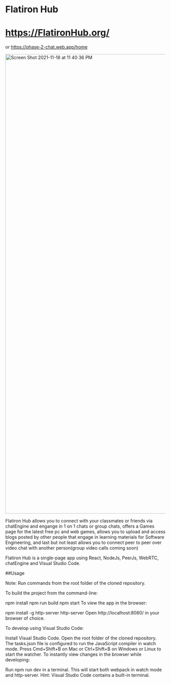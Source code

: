 # Flatiron Hub

# https://FlatironHub.org/

or https://phase-2-chat.web.app/home

<img width="1438" alt="Screen Shot 2021-11-18 at 11 40 36 PM" src="https://user-images.githubusercontent.com/12323032/142565952-094ca52e-5c1a-4b6a-ae98-45ea58717d97.png">


Flatiron Hub allows you to connect with your classmates or friends via chatEngine and engange in 1 on 1 chats or group chats, offers a Games page for the latest free pc and web games, allows you to upload and access blogs posted by other people that engage in learning materials for Software Engineering, and last but not least allows you to connect peer to peer over video chat with another person(group video calls coming soon)

Flatiron Hub is a single-page app using React, NodeJs, PeerJs, WebRTC, chatEngine and Visual Studio Code.

##Usage

Note: Run commands from the root folder of the cloned repository.

To build the project from the command-line:

npm install
npm run build
npm start
To view the app in the browser:

npm install -g http-server
http-server
Open http://localhost:8080/ in your browser of choice.

To develop using Visual Studio Code:

Install Visual Studio Code.
Open the root folder of the cloned repository.
The tasks.json file is configured to run the JavaScript compiler in watch mode. Press Cmd+Shift+B on Mac or Ctrl+Shift+B on Windows or Linux to start the watcher.
To instantly view changes in the browser while developing:

Run npm run dev in a terminal. This will start both webpack in watch mode and http-server. Hint: Visual Studio Code contains a built-in terminal.
